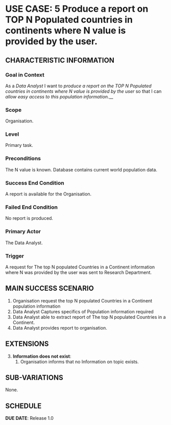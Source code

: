 # USE CASE: 5 Produce a report on TOP N Populated countries in continents where N value is provided by the user.

## CHARACTERISTIC INFORMATION

### Goal in Context

As a *Data Analyst* I want to *produce a report on the TOP N Populated countries in continents where N value is provided by the user* so that I can *allow easy access to this population information.*__

### Scope

Organisation.

### Level

Primary task.

### Preconditions

The N value is known.  Database contains current world population data.

### Success End Condition

A report is available for the Organisation.

### Failed End Condition

No report is produced.

### Primary Actor

The Data Analyst.

### Trigger

A request for The top N populated Countries in a Continent information where N was provided by the user was sent to Research Department.

## MAIN SUCCESS SCENARIO

1. Organisation request the top N populated Countries in a Continent population information
2. Data Analyst Captures specifics of Population information required
3. Data Analyst able to extract report of The top N populated Countries in a Continent.
4. Data Analyst provides report to organisation.

## EXTENSIONS

3. **Information does not exist**:
   1. Organisation informs that no Information on topic exists.

## SUB-VARIATIONS

None.

## SCHEDULE

**DUE DATE**: Release 1.0
